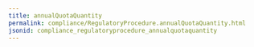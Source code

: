 ```yaml
---
title: annualQuotaQuantity
permalink: compliance/RegulatoryProcedure.annualQuotaQuantity.html
jsonid: compliance_regulatoryprocedure_annualquotaquantity
---
```


